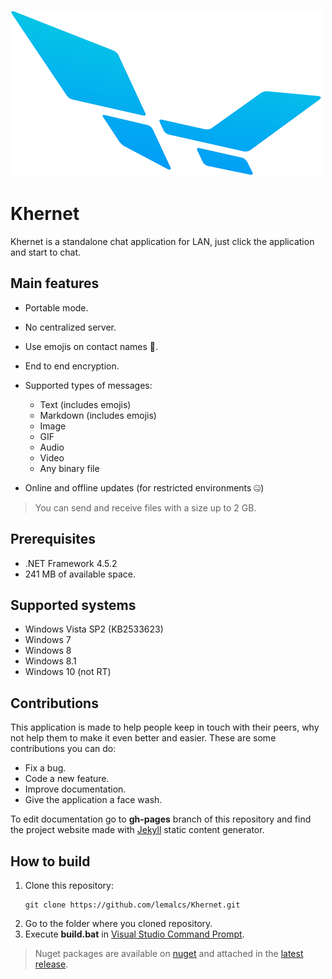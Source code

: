 ![Logo](Logo.png)
# **Khernet**

Khernet is a standalone chat application for LAN, just click the application and start to chat.

## Main features

- Portable mode.
- No centralized server.
- Use emojis on contact names 🙂.
- End to end encryption.
- Supported types of messages:

  - Text (includes emojis)
  - Markdown (includes emojis)
  - Image
  - GIF
  - Audio
  - Video
  - Any binary file
  
- Online and offline updates (for restricted environments 🤐)

> You can send and receive files with a size up to 2 GB.


## Prerequisites

- .NET Framework 4.5.2
- 241 MB of available space.

## Supported systems
- Windows Vista SP2 (KB2533623)
- Windows 7
- Windows 8
- Windows 8.1
- Windows 10 (not RT)

## Contributions

This application is made to help people keep in touch with their peers,
why not help them to make it even better and easier.
These are some contributions you can do:

- Fix a bug.
- Code a new feature.
- Improve documentation.
- Give the application a face wash.

To edit documentation go to **gh-pages** branch of this repository and find the project website made with [Jekyll](https://jekyllrb.com/) static content generator.


## How to build

1. Clone this repository:
   ```
   git clone https://github.com/lemalcs/Khernet.git
   ```
3. Go to the folder where you cloned repository.
2. Execute **build.bat** in [Visual Studio Command Prompt](https://docs.microsoft.com/en-us/visualstudio/ide/reference/command-prompt-powershell?view=vs-2019).

> Nuget packages are available on [nuget](https://www.nuget.org) and attached in the [latest release](https://github.com/lemalcs/Khernet/releases).